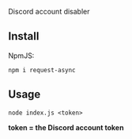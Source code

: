 Discord account disabler

## Install
NpmJS:
```
npm i request-async
```

## Usage
```
node index.js <token>
```

**token = the Discord account token**
